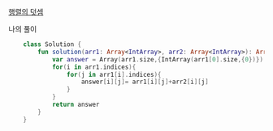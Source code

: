 [행렬의 덧셈](https://programmers.co.kr/learn/courses/30/lessons/12950)

나의 풀이
```kotlin
    class Solution {
        fun solution(arr1: Array<IntArray>, arr2: Array<IntArray>): Array<IntArray> {
            var answer = Array(arr1.size,{IntArray(arr1[0].size,{0})})
            for(i in arr1.indices){
                for(j in arr1[i].indices){
                    answer[i][j]= arr1[i][j]+arr2[i][j]
                }
            }
            return answer
        }
    }
```